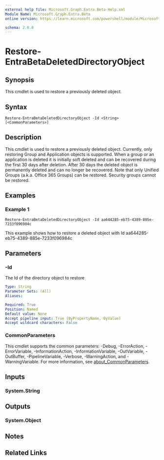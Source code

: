 ```yaml
---
external help file: Microsoft.Graph.Entra.Beta-Help.xml
Module Name: Microsoft.Graph.Entra.Beta
online version: https://learn.microsoft.com/powershell/module/Microsoft.Graph.Entra.Beta/Restore-EntraBetaDeletedDirectoryObject

schema: 2.0.0
---
```


# Restore-EntraBetaDeletedDirectoryObject

## Synopsis
This cmdlet is used to restore a previously deleted object.

## Syntax

```
Restore-EntraBetaDeletedDirectoryObject -Id <String> [<CommonParameters>]
```

## Description
This cmdlet is used to restore a previously deleted object.
Currently, only restoring Group and Application objects is supported. 
When a group or an application is deleted it is initially soft deleted and can be recovered during the first 30 days after deletion.
After 30 days the deleted object is permanently deleted and can no longer be recovered.
Note that only Unified Groups (a.k.a.
Office 365 Groups) can be restored.
Security groups cannot be restored.

## Examples

### Example 1
```
Restore-EntraBetaDeletedDirectoryObject -Id aa644285-eb75-4389-885e-7233f096984c
```

This example shows how to restore a deleted object with Id aa644285-eb75-4389-885e-7233f096984c

## Parameters

### -Id
The Id of the directory object to restore

```yaml
Type: String
Parameter Sets: (All)
Aliases:

Required: True
Position: Named
Default value: None
Accept pipeline input: True (ByPropertyName, ByValue)
Accept wildcard characters: False
```

### CommonParameters
This cmdlet supports the common parameters: -Debug, -ErrorAction, -ErrorVariable, -InformationAction, -InformationVariable, -OutVariable, -OutBuffer, -PipelineVariable, -Verbose, -WarningAction, and -WarningVariable. For more information, see [about_CommonParameters](https://go.microsoft.com/fwlink/?LinkID=113216).

## Inputs

### System.String
## Outputs

### System.Object
## Notes

## Related Links
